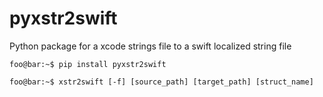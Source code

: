 # pyxstr2swift
Python package for a xcode strings file to a swift localized string file

```console
foo@bar:~$ pip install pyxstr2swift
```

```console
foo@bar:~$ xstr2swift [-f] [source_path] [target_path] [struct_name]
```